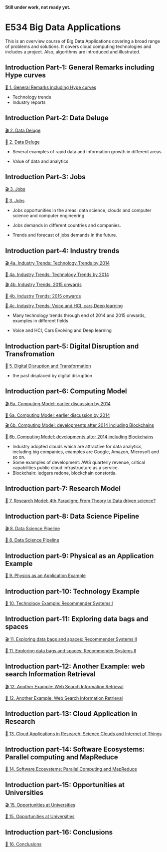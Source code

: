 
**Still under work, not ready yet.**
# E534 Big Data Applications

This is an overview course of Big Data Applications covering a broad range of problems and solutions. It covers cloud computing technologies and includes a project. Also, algorithms are introduced and illustrated.

## Introduction Part-1: General Remarks including Hype curves
[:scroll: 1. General Remarks including Hype curves](https://drive.google.com/open?id=0B1YZSKYkpykjeEdNcXBySU40dGc)

- Technology trends
- Industry reports

## Introduction Part-2: Data Deluge
[:clapper: 2. Data Deluge](https://drive.google.com/open?id=0B1YZSKYkpykjYkNlVWQzeE8yRTg)

[:scroll: 2. Data Deluge](https://drive.google.com/open?id=0B1YZSKYkpykjTkVXLXhXbTlVVjQ)

- Several examples of rapid data and information growth in different areas

- Value of data and analytics
## Introduction Part-3: Jobs
[:clapper: 3. Jobs](https://drive.google.com/open?id=0B1YZSKYkpykjamlVTTBGajA4bU0)

[:scroll: 3. Jobs](https://drive.google.com/open?id=0B1YZSKYkpykjdVZGYVVzNzZtNnM)

- Jobs opportunities in the areas: data science, clouds and computer science and computer engineering

- Jobs demands in different countries and companies.

- Trends and forecast of jobs demands in the future.
## Introduction part-4: Industry trends
[:clapper: 4a. Industry Trends: Technology Trends by 2014](https://drive.google.com/open?id=0B1YZSKYkpykjSEplaTdlQTBVWVE)

[:scroll: 4a. Industry Trends: Technology Trends by 2014](https://drive.google.com/open?id=0B1YZSKYkpykjbkN5OFBYOERWQ3c)

[:clapper: 4b. Industry Trends: 2015 onwards](https://drive.google.com/open?id=0B1YZSKYkpykjbVlUb1FvbnE5LXc)

[:scroll: 4b. Industry Trends: 2015 onwards](https://drive.google.com/open?id=0B1YZSKYkpykjXzg5dXI3eHVHd1U)

[:scroll: 4c. Industry Trends: Voice and HCI, cars,Deep learning](https://drive.google.com/open?id=0B1YZSKYkpykja3RMTmtVVWlQVmc)
- Many technology trends through end of 2014 and 2015 onwards, examples in different fields

- Voice and HCI, Cars Evolving and Deep learning 
## Introduction part-5: Digital Disruption and Transfromation

[:scroll: 5. Digital Disruption and Transformation ](https://drive.google.com/open?id=0B1YZSKYkpykjNE9SYmtJeElhN1U)

- the past displaced by digital disruption
## Introduction part-6: Computing Model
[:clapper: 6a. Computing Model: earlier discussion by 2014](https://drive.google.com/open?id=0B1YZSKYkpykjQS1sNEpOdlh5ZG8)

[:scroll: 6a. Computing Model: earlier discussion by 2014](https://drive.google.com/open?id=0B1YZSKYkpykjQzdRSE1UUG5kaGM)

[:clapper: 6b. Computing Model: developments after 2014 including Blockchains](https://drive.google.com/open?id=0B1YZSKYkpykjQzFQSTBpXzJBa28)

[:scroll: 6b. Computing Model: developments after 2014 including Blockchains](https://drive.google.com/open?id=0B1YZSKYkpykjcTE2a2ExdUt2UzQ)
- Industry adopted clouds which are attractive for data analytics, including big companies, examples are Google, Amazon, Microsoft and so on.
- Some examples of development: AWS quarterly revenue, critical capabilities public cloud infrastructure as a service.
- Blockchain: ledgers redone, blockchain constortia.

## Introduction part-7: Research Model
[:scroll: 7. Research Model: 4th Paradigm; From Theory to Data driven science?](https://drive.google.com/open?id=0B1YZSKYkpykjWXNtTnYxVGR2ZUE)
## Introduction part-8: Data Science Pipeline
 [:clapper: 8. Data Science Pipeline](https://drive.google.com/open?id=0B1YZSKYkpykjbWxXMVBETms0WEU)
 
 [:scroll: 8. Data Science Pipeline](https://drive.google.com/open?id=0B1YZSKYkpykjUVplV1kwVFpkRlE)
## Introduction part-9: Physical as an Application Example 
 [:scroll: 9. Physics as an Application Example](https://drive.google.com/open?id=0B1YZSKYkpykjSDFmdnVhTWxUVVk)
## Introduction part-10: Technology Example
 [:scroll: 10. Technology Example: Recommender Systems I](https://drive.google.com/open?id=0B1YZSKYkpykjd09FN3ZnWEFsQlk)
## Introduction part-11: Exploring data bags and spaces
 [:clapper: 11. Exploring data bags and spaces: Recommender Systems II](https://drive.google.com/open?id=0B1YZSKYkpykjOXIxTS00NXRJdms)
 
 [:scroll: 11. Exploring data bags and spaces: Recommender Systems II](https://drive.google.com/open?id=0B1YZSKYkpykjd0d4OWdqRThKaEk)
## Introduction part-12: Another Example: web search Information Retrieval
 [:clapper: 12. Another Example: Web Search Information Retrieval](https://drive.google.com/open?id=0B1YZSKYkpykjamJLNTZvYndyN2M)
 
 [:scroll: 12. Another Example: Web Search Information Retrieval](https://drive.google.com/open?id=0B1YZSKYkpykjM0ZIeWgwMkhkcmM)
## Introduction part-13: Cloud Application in Research
 [:scroll: 13. Cloud Applications in Research: Science Clouds and Internet of Things](https://drive.google.com/open?id=0B1YZSKYkpykjODk2V19LX1Bxc2c)
## Introduction part-14: Software Ecosystems: Parallel computing and MapReduce
 [:scroll: 14. Software Ecosystems: Parallel Computing and MapReduce](https://drive.google.com/open?id=0B1YZSKYkpykjNTZhcllDMmJ4NGM)
## Introduction part-15: Opportunities at Universities
 [:clapper: 15. Opportunities at Universities](https://drive.google.com/open?id=0B1YZSKYkpykjT3lCcFlkT0NSRUk)
 
 [:scroll: 15. Opportunities at Universities](https://drive.google.com/open?id=0B1YZSKYkpykjZ1RrZEtaSjNiS0U)
## Introduction part-16: Conclusions
 [:scroll: 16. Conclusions](https://drive.google.com/open?id=0B1YZSKYkpykjWC02RzVtRVZaZjQ)

